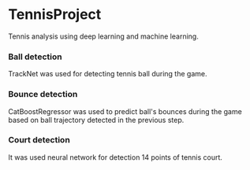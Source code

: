 # TennisProject
Tennis analysis using deep learning and machine learning. <br>

### Ball detection
TrackNet was used for detecting tennis ball during the game. 

### Bounce detection
CatBoostRegressor was used to predict ball's bounces during the game based on ball trajectory detected in the previous step.

### Court detection
It was used neural network for detection 14 points of tennis court.

